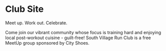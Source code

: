 # Club Site
Meet up. Work out. Celebrate.

Come join our vibrant community whose focus is training hard and enjoying local post-workout cuisine - guilt-free! 
South Village Run Club is a free MeetUp group sponsored by City Shoes.
